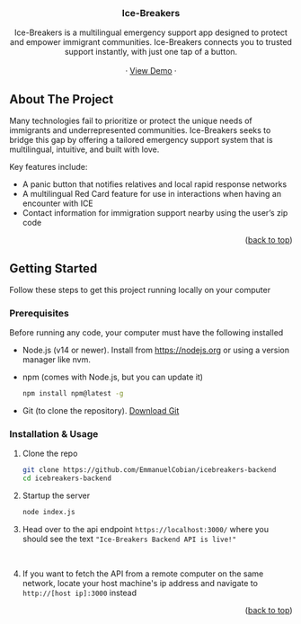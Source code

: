 <!-- PROJECT LOGO -->
<br />
<div align="center">
  <!-- <a href="https://github.com/othneildrew/Best-README-Template">
    <img src="images/logo.png" alt="Logo" width="80" height="80">
  </a> -->

  <h3 align="center">Ice-Breakers</h3>

  <p align="center">
     Ice-Breakers is a multilingual emergency support app designed to protect and empower immigrant communities. Ice-Breakers connects you to trusted support instantly, with just one tap of a button. 
    <br />
    <br />
    &middot;
    <a href="https://github.com/othneildrew/Best-README-Template">View Demo</a>
    &middot;
  </p>
</div>

<!-- ABOUT THE PROJECT -->
## About The Project

Many technologies fail to prioritize or protect the unique needs of immigrants and underrepresented communities. Ice-Breakers seeks to bridge this gap by offering a tailored emergency support system that is multilingual, intuitive, and built with love.

Key features include:

- A panic button that notifies relatives and local rapid response networks
- A multilingual Red Card feature for use in interactions when having an encounter with ICE
- Contact information for immigration support nearby using the user’s zip code


<p align="right">(<a href="#readme-top">back to top</a>)</p>


<!-- GETTING STARTED -->
## Getting Started

Follow these steps to get this project running locally on your computer

### Prerequisites

Before running any code, your computer must have the following installed
* Node.js (v14 or newer).
  Install from https://nodejs.org or using a version manager like nvm.

* npm (comes with Node.js, but you can update it)
  ```sh
  npm install npm@latest -g
  ```

* Git (to clone the repository).
  [Download Git](https://git-scm.com/downloads)

### Installation & Usage

1. Clone the repo
   ```sh
   git clone https://github.com/EmmanuelCobian/icebreakers-backend
   cd icebreakers-backend
   ```
2. Startup the server
   ```sh
   node index.js
   ```
3. Head over to the api endpoint `https://localhost:3000/` where you should see the text `"Ice-Breakers Backend API is live!"`
<br />

4. If you want to fetch the API from a remote computer on the same network, locate your host machine's ip address and navigate to `http://[host ip]:3000` instead

<p align="right">(<a href="#readme-top">back to top</a>)</p>